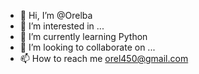 - 👋 Hi, I’m @Orelba
- 👀 I’m interested in ...
- 🌱 I’m currently learning Python
- 💞️ I’m looking to collaborate on ...
- 📫 How to reach me orel450@gmail.com

<!---
Orelba/Orelba is a ✨ special ✨ repository because its `README.md` (this file) appears on your GitHub profile.
You can click the Preview link to take a look at your changes.
--->
